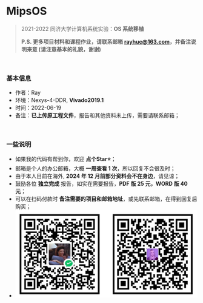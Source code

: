 # MipsOS
> 2021-2022 同济大学计算机系统实验：**OS 系统移植**
>
> **P.S. 更多项目材料和课程作业，请联系邮箱 rayhuc@163.com，并备注说明来意 (请注意基本的礼貌，谢谢)**

<br/>

### 基本信息

- 作者：Ray
- 环境：Nexys-4-DDR, **Vivado2019.1**
- 时间：2022-06-19
- 备注：**已上传原工程文件**，报告和其他资料未上传，需要请联系邮箱；

<br/>

### 一些说明

- 如果我的代码有帮到你，欢迎 **点个Star⭐**；
- 邮箱是个人的办公邮箱，大概 **一周查看 1 次**，所以回复不会很及时；
- 由于本人目前在海外, **2024 年 12 月前部分资料会不在身边**，请见谅；
- 鼓励各位 **独立完成** 报告，如实在需要报告，**PDF 版 25 元，WORD 版 40 元**；
- 可以在扫码付款时 **备注需要的项目和邮箱地址**，或先联系邮箱，在得到回复后购买；
- ![./donner.jpg](donner.jpg)
